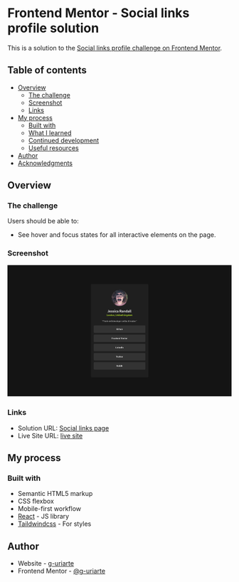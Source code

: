 # Frontend Mentor - Social links profile solution

This is a solution to the [Social links profile challenge on Frontend Mentor](https://www.frontendmentor.io/challenges/social-links-profile-UG32l9m6dQ).

## Table of contents

- [Overview](#overview)
  - [The challenge](#the-challenge)
  - [Screenshot](#screenshot)
  - [Links](#links)
- [My process](#my-process)
  - [Built with](#built-with)
  - [What I learned](#what-i-learned)
  - [Continued development](#continued-development)
  - [Useful resources](#useful-resources)
- [Author](#author)
- [Acknowledgments](#acknowledgments)

## Overview

### The challenge

Users should be able to:

- See hover and focus states for all interactive elements on the page.

### Screenshot

![Social links page (layout: desktop)](./screenshots/social_links_screenshot.png)

### Links

- Solution URL: [Social links page](https://g-uriarte.github.io/fm-social-links-profile/)
- Live Site URL: [live site](https://g-uriarte.github.io/fm-social-links-profile/)

## My process

### Built with

- Semantic HTML5 markup
- CSS flexbox
- Mobile-first workflow
- [React](https://reactjs.org/) - JS library
- [Taildwindcss](https://tailwindcss.com/) - For styles

## Author

- Website - [g-uriarte](https://www.your-site.com)
- Frontend Mentor - [@g-uriarte](https://www.frontendmentor.io/profile/g-uriarte)